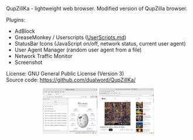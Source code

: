 QupZillKa - lightweight web browser. Modified version of QupZilla browser.  

Plugins:
 - AdBlock
 - GreaseMonkey / Userscripts ([UserScripts.md](userscripts/))
 - StatusBar Icons (JavaScript on/off, network status, current user agent)
 - User Agent Manager (random user agent from a file)
 - Network Traffic Monitor
 - Screenshot

License: GNU General Public License (Version 3)  
Source code: https://github.com/dualword/QupZillKa/  

<p align="middle">
<img src="screenshot.png" height="125" width="150" alt="Network traffic monitor" title="Network traffic monitor"/>
<img src="youtube.png" height="125" width="150" alt="Youtube" title="Youtube"/>
</p>
